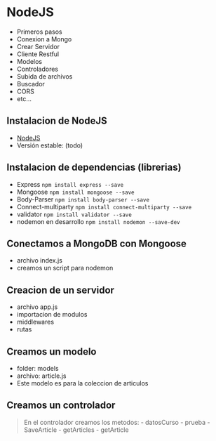 # NodeJS

- Primeros pasos
- Conexion a Mongo
- Crear Servidor
- Cliente Restful
- Modelos
- Controladores
- Subida de archivos
- Buscador
- CORS
- etc...


## Instalacion de NodeJS

- [NodeJS](https://nodejs.org/es/download/)
- Versión estable: (todo)

## Instalacion de dependencias (librerias)

- Express ```npm install express --save```
- Mongoose ```npm install mongoose --save```
- Body-Parser ```npm install body-parser --save```
- Connect-multiparty ```npm install connect-multiparty --save```
- validator ```npm install validator --save```
- nodemon en desarrollo ```npm install nodemon --save-dev```


## Conectamos a MongoDB con Mongoose

- archivo index.js
- creamos un script para nodemon

## Creacion de un servidor

- archivo app.js
- importacion de modulos
- middlewares
- rutas

## Creamos un modelo

- folder: models
- archivo: article.js
- Este modelo es para la coleccion de articulos

## Creamos un controlador

>En el controlador creamos los metodos:
    - datosCurso
    - prueba
    - SaveArticle
    - getArticles
    - getArticle